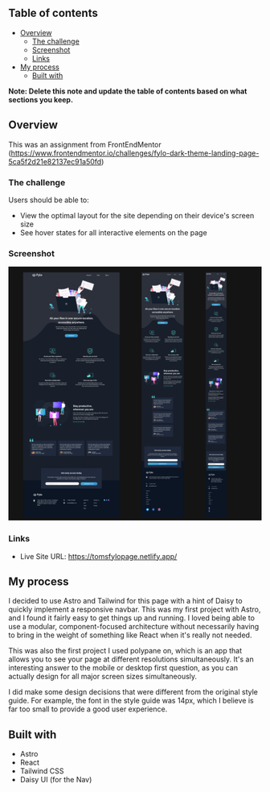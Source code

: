 ## Table of contents

- [Overview](#overview)
  - [The challenge](#the-challenge)
  - [Screenshot](#screenshot)
  - [Links](#links)
- [My process](#my-process)
  - [Built with](#built-with)


**Note: Delete this note and update the table of contents based on what sections you keep.**

## Overview

This was an assignment from FrontEndMentor (https://www.frontendmentor.io/challenges/fylo-dark-theme-landing-page-5ca5f2d21e82137ec91a50fd)

### The challenge

Users should be able to:

- View the optimal layout for the site depending on their device's screen size
- See hover states for all interactive elements on the page

### Screenshot

![Screenshot](./fylo-screenshot.png)

### Links

- Live Site URL: https://tomsfylopage.netlify.app/

## My process

I decided to use Astro and Tailwind for this page with a hint of Daisy to quickly implement a responsive navbar. This was my first project with Astro, and I found it fairly easy to get things up and running. I loved being able to use a modular, component-focused architecture without necessarily having to bring in the weight of something like React when it's really not needed.

This was also the first project I used polypane on, which is an app that allows you to see your page at different resolutions simultaneously. It's an interesting answer to the mobile or desktop first question, as you can actually design for all major screen sizes simultaneously.

I did make some design decisions that were different from the original style guide. For example, the font in the style guide was 14px, which I believe is far too small to provide a good user experience.

## Built with

- Astro
- React
- Tailwind CSS
- Daisy UI (for the Nav)



